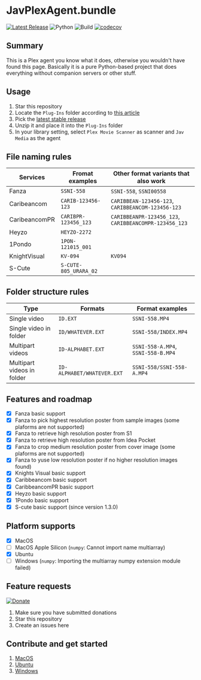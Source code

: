 # JavPlexAgent.bundle
[![Latest Release](https://img.shields.io/badge/latest%20release-v1.2.0-5D87BF.svg)](https://github.com/nickwph/JavPlexAgent.bundle/releases)
![Python](https://img.shields.io/badge/python-2.7-3776AB.svg?logo=python&logoColor=white)
![Build](https://github.com/nickwph/JavPlexAgent.bundle/workflows/build/badge.svg)
[![codecov](https://codecov.io/gh/nickwph/JavPlexAgent.bundle/branch/master/graph/badge.svg)](https://codecov.io/gh/nickwph/JavPlexAgent.bundle)

## Summary

This is a Plex agent you know what it does, otherwise you wouldn't have found this page. Basically it is a pure Python-based project that does everything without companion servers or other stuff. 

## Usage
1. Star this repository
2. Locate the `Plug-Ins` folder according to [this article](https://support.plex.tv/articles/201106098-how-do-i-find-the-plug-ins-folder/)
3. Pick the [latest stable release](https://github.com/nickwph/JavPlexAgent.bundle/releases)
4. Unzip it and place it into the `Plug-Ins` folder
5. In your library setting, select `Plex Movie Scanner` as scanner and `Jav Media` as the agent

## File naming rules 
| Services      | Fromat examples       | Other format variants that also work                  |
| ------------- | --------------------- | ----------------------------------------------------- |
| Fanza         | `SSNI-558`            | `SSNI-558`, `SSNI00558`                               |
| Caribeancom   | `CARIB-123456-123`    | `CARIBBEAN-123456-123`, `CARIBBEANCOM-123456-123`     |
| CaribeancomPR | `CARIBPR-123456_123`  | `CARIBBEANPR-123456_123`, `CARIBBEANCOMPR-123456_123` |
| Heyzo         | `HEYZO-2272`          |                                                       |
| 1Pondo        | `1PON-121015_001`     |                                                       |
| KnightVisual  | `KV-094`              | `KV094`                                               |
| S-Cute        | `S-CUTE-805_URARA_02` |                                                       |

## Folder structure rules
| Type                       | Formats                    | Format examples                    |
| -------------------------- | -------------------------- | ---------------------------------- |
| Single video               | `ID.EXT`                   | `SSNI-558.MP4`                     |
| Single video in folder     | `ID/WHATEVER.EXT`          | `SSNI-558/INDEX.MP4`               |
| Multipart videos           | `ID-ALPHABET.EXT`          | `SSNI-558-A.MP4`, `SSNI-558-B.MP4` |
| Multipart videos in folder | `ID-ALPHABET/WHATEVER.EXT` | `SSNI-558/SSNI-558-A.MP4`          |

## Features and roadmap
- [x] Fanza basic support
- [x] Fanza to pick highest resolution poster from sample images (some plaforms are not supported)
- [x] Fanza to retrieve high resolution poster from S1
- [x] Fanza to retrieve high resolution poster from Idea Pocket
- [x] Fanza to crop medium resolution poster from cover image (some plaforms are not supported)
- [x] Fanza to yuse low resolution poster if no higher resolution images found)
- [x] Knights Visual basic support
- [x] Caribbeancom basic support
- [x] CaribbeancomPR basic support
- [x] Heyzo basic support
- [x] 1Pondo basic support
- [x] S-cute basic support (since version 1.3.0)

## Platform supports
- [x] MacOS
- [ ] MacOS Apple Silicon (`numpy`: Cannot import name multiarray)
- [x] Ubuntu
- [ ] Windows (`numpy`: Importing the multiarray numpy extension module failed)

## Feature requests
[![Donate](https://www.paypalobjects.com/en_US/i/btn/btn_donateCC_LG.gif)](https://www.paypal.com/cgi-bin/webscr?cmd=_s-xclick&hosted_button_id=UKKJEAK6TGKGE&source=url)
1. Make sure you have submitted donations 
2. Star this repository
3. Create an issues here

## Contribute and get started
1. [MacOS](docs/contribute-macos.md)
2. [Ubuntu](docs/contribute-ubuntu.md)
3. [Windows](docs/contribute-windows.md)

